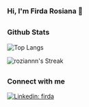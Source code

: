 ### Hi, I'm Firda Rosiana 👋

<!-- Git Stats-->
## <h3 align="left">Github Stats</h3>
  
![Top Langs](https://github-readme-stats.vercel.app/api/top-langs/?username=roziannn&layout=compact&title_color=007bff&text_color=e7e7e7&icon_color=007bff&bg_color=171c28)

![roziannn's Streak](https://github-readme-streak-stats.herokuapp.com/?user=roziannn&theme=react&hide_border=false)

<!-- Conecct section -->
## <h3>Connect with me </h3>
[![Linkedin: firda](https://img.shields.io/badge/-Firda%20Rosiana-blue?style=flat-square&logo=Linkedin&logoColor=white&link=https://www.linkedin.com/in/firdarsn/)](https://www.linkedin.com/in/firdarsn)
<!--
**roziannn/roziannn** is a ✨ _special_ ✨ repository because its `README.md` (this file) appears on your GitHub profile.

Here are some ideas to get you started:

- 🔭 I’m currently working on ...
- 🌱 I’m currently learning ...
- 👯 I’m looking to collaborate on ...
- 🤔 I’m looking for help with ...
- 💬 Ask me about ...
- 📫 How to reach me: ...
- 😄 Pronouns: ...
- ⚡ Fun fact: ...
-->
